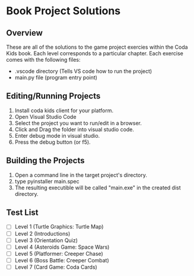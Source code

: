 # Book Project Solutions

## Overview

These are all of the solutions to the game project exercies within the Coda Kids book. Each level corresponds to a particular chapter. Each exercise comes with the following files:

- .vscode directory \(Tells VS code how to run the project)
- main.py file \(program entry point)

## Editing/Running Projects

1. Install coda kids client for your platform.
2. Open Visual Studio Code
3. Select the project you want to run/edit in a browser.
4. Click and Drag the folder into visual studio code.
5. Enter debug mode in visual studio.
6. Press the debug button (or f5).

## Building the Projects

1. Open a command line in the target project's directory.
2. type pyinstaller main.spec
3. The resulting executible will be called "main.exe" in the created dist directory.

## Test List

- [ ] Level 1 \(Turtle Graphics: Turtle Map)
- [ ] Level 2 \(Introductions)
- [ ] Level 3 \(Orientation Quiz)
- [ ] Level 4 \(Asteroids Game: Space Wars)
- [ ] Level 5 \(Platformer: Creeper Chase)
- [ ] Level 6 \(Boss Battle: Creeper Combat)
- [ ] Level 7 \(Card Game: Coda Cards)
